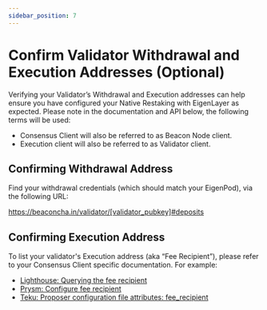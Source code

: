 ```yaml
---
sidebar_position: 7
---
```


# Confirm Validator Withdrawal and Execution Addresses (Optional)

Verifying your Validator’s Withdrawal and Execution addresses can help ensure you have configured your Native Restaking with EigenLayer as expected. Please note in the documentation and API below, the following terms will be used:
- Consensus Client will also be referred to as Beacon Node client.
- Execution client will also be referred to as Validator client.


## Confirming Withdrawal Address

Find your withdrawal credentials (which should match your EigenPod), via the following URL:

https://beaconcha.in/validator/[validator_pubkey]#deposits

## Confirming Execution Address

To list your validator's Execution address (aka “Fee Recipient”), please refer to your Consensus Client specific documentation. For example:
- [Lighthouse: Querying the fee recipient](https://lighthouse-book.sigmaprime.io/suggested-fee-recipient.html#querying-the-fee-recipient)
- [Prysm: Configure fee recipient](https://docs.prylabs.network/docs/execution-node/fee-recipient#configure-fee-recipient)
- [Teku: Proposer configuration file attributes: fee_recipient](https://docs.teku.consensys.io/how-to/configure/use-proposer-config-file)







